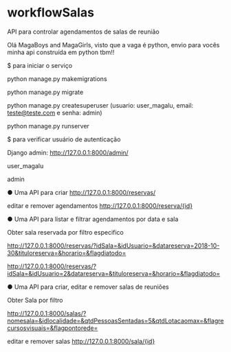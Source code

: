# workflowSalas
API para controlar agendamentos de salas de reunião


Olá MagaBoys and MagaGirls, visto que a vaga é python, envio para vocês minha api construída em python tbm!!


$ para iniciar o serviço

python manage.py makemigrations


python manage.py migrate


python manage.py createsuperuser (usuario: user_magalu, email: teste@teste.com e senha: admin)


python manage.py runserver


$ para verificar usuário de autenticação

Django admin: 
http://127.0.0.1:8000/admin/


user_magalu


admin



● Uma API para criar
http://127.0.0.1:8000/reservas/

editar e remover agendamentos
http://127.0.0.1:8000/reserva/{id}

● Uma API para listar e filtrar agendamentos por data e sala


Obter sala reservada por filtro especifico


http://127.0.0.1:8000/reservas/?idSala=&idUsuario=&datareserva=2018-10-30&tituloreserva=&horario=&flagdiatodo=


http://127.0.0.1:8000/reservas/?idSala=&idUsuario=2&datareserva=&tituloreserva=&horario=&flagdiatodo=


● Uma API para criar, editar e remover salas de reuniões


Obter Sala por filtro


http://127.0.0.1:8000/salas/?nomesala=&idlocalidade=&qtdPessoasSentadas=5&qtdLotacaomax=&flagrecursosvisuais=&flagpontorede=

editar e remover salas
http://127.0.0.1:8000/sala/{id}
